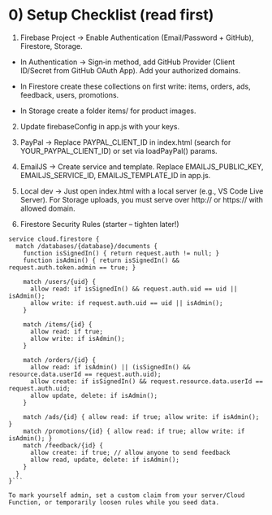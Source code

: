 # 0) Setup Checklist (read first)

1. Firebase Project → Enable Authentication (Email/Password + GitHub), Firestore, Storage.

- In Authentication → Sign‑in method, add GitHub Provider (Client ID/Secret from GitHub OAuth App). Add your authorized domains.

- In Firestore create these collections on first write: items, orders, ads, feedback, users, promotions.

- In Storage create a folder items/ for product images.

2. Update firebaseConfig in app.js with your keys.

3. PayPal → Replace PAYPAL_CLIENT_ID in index.html (search for YOUR_PAYPAL_CLIENT_ID) or set via loadPayPal() params.

4. EmailJS → Create service and template. Replace EMAILJS_PUBLIC_KEY, EMAILJS_SERVICE_ID, EMAILJS_TEMPLATE_ID in app.js.

5. Local dev → Just open index.html with a local server (e.g., VS Code Live Server). For Storage uploads, you must serve over http:// or https:// with allowed domain.

6. Firestore Security Rules (starter – tighten later!)

```rules_version = '2';
service cloud.firestore {
  match /databases/{database}/documents {
    function isSignedIn() { return request.auth != null; }
    function isAdmin() { return isSignedIn() && request.auth.token.admin == true; }

    match /users/{uid} {
      allow read: if isSignedIn() && request.auth.uid == uid || isAdmin();
      allow write: if request.auth.uid == uid || isAdmin();
    }

    match /items/{id} {
      allow read: if true;
      allow write: if isAdmin();
    }

    match /orders/{id} {
      allow read: if isAdmin() || (isSignedIn() && resource.data.userId == request.auth.uid);
      allow create: if isSignedIn() && request.resource.data.userId == request.auth.uid;
      allow update, delete: if isAdmin();
    }

    match /ads/{id} { allow read: if true; allow write: if isAdmin(); }
    match /promotions/{id} { allow read: if true; allow write: if isAdmin(); }
    match /feedback/{id} {
      allow create: if true; // allow anyone to send feedback
      allow read, update, delete: if isAdmin();
    }
  }
}```

To mark yourself admin, set a custom claim from your server/Cloud Function, or temporarily loosen rules while you seed data.